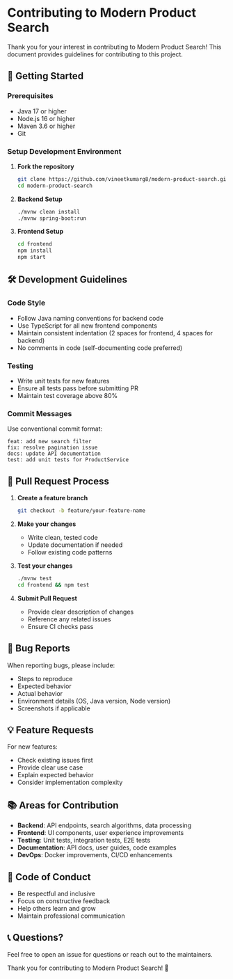# Contributing to Modern Product Search

Thank you for your interest in contributing to Modern Product Search! This document provides guidelines for contributing to this project.

## 🚀 Getting Started

### Prerequisites
- Java 17 or higher
- Node.js 16 or higher
- Maven 3.6 or higher
- Git

### Setup Development Environment

1. **Fork the repository**
   ```bash
   git clone https://github.com/vineetkumarg8/modern-product-search.git
   cd modern-product-search
   ```

2. **Backend Setup**
   ```bash
   ./mvnw clean install
   ./mvnw spring-boot:run
   ```

3. **Frontend Setup**
   ```bash
   cd frontend
   npm install
   npm start
   ```

## 🛠️ Development Guidelines

### Code Style
- Follow Java naming conventions for backend code
- Use TypeScript for all new frontend components
- Maintain consistent indentation (2 spaces for frontend, 4 spaces for backend)
- No comments in code (self-documenting code preferred)

### Testing
- Write unit tests for new features
- Ensure all tests pass before submitting PR
- Maintain test coverage above 80%

### Commit Messages
Use conventional commit format:
```
feat: add new search filter
fix: resolve pagination issue
docs: update API documentation
test: add unit tests for ProductService
```

## 📝 Pull Request Process

1. **Create a feature branch**
   ```bash
   git checkout -b feature/your-feature-name
   ```

2. **Make your changes**
   - Write clean, tested code
   - Update documentation if needed
   - Follow existing code patterns

3. **Test your changes**
   ```bash
   ./mvnw test
   cd frontend && npm test
   ```

4. **Submit Pull Request**
   - Provide clear description of changes
   - Reference any related issues
   - Ensure CI checks pass

## 🐛 Bug Reports

When reporting bugs, please include:
- Steps to reproduce
- Expected behavior
- Actual behavior
- Environment details (OS, Java version, Node version)
- Screenshots if applicable

## 💡 Feature Requests

For new features:
- Check existing issues first
- Provide clear use case
- Explain expected behavior
- Consider implementation complexity

## 📚 Areas for Contribution

- **Backend**: API endpoints, search algorithms, data processing
- **Frontend**: UI components, user experience improvements
- **Testing**: Unit tests, integration tests, E2E tests
- **Documentation**: API docs, user guides, code examples
- **DevOps**: Docker improvements, CI/CD enhancements

## 🤝 Code of Conduct

- Be respectful and inclusive
- Focus on constructive feedback
- Help others learn and grow
- Maintain professional communication

## 📞 Questions?

Feel free to open an issue for questions or reach out to the maintainers.

Thank you for contributing to Modern Product Search! 🎉
